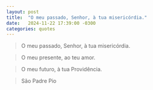 ```yaml
---
layout: post
title:  "O meu passado, Senhor, à tua misericórdia."
date:   2024-11-22 17:39:00 -0300
categories: quotes
---
```

>O meu passado, Senhor, à tua misericórdia.

>O meu presente, ao teu amor.

>O meu futuro, à tua Providência.


>São Padre Pio
